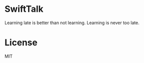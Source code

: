 # SwiftTalk

Learning late is better than not learning. Learning is never too late.



# License

MIT

